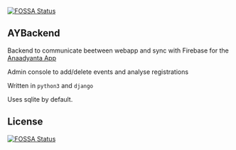 [![FOSSA Status](https://app.fossa.io/api/projects/git%2Bgithub.com%2Famithkk%2FAnaadyanta-Backend.svg?type=shield)](https://app.fossa.io/projects/git%2Bgithub.com%2Famithkk%2FAnaadyanta-Backend?ref=badge_shield)

AYBackend
---------

Backend to communicate beetween webapp and sync with Firebase for the [Anaadyanta App](https://play.google.com/store/apps/details?id=com.anaadyanta.ay18)

Admin console to add/delete events and analyse registrations

Written in `python3` and `django`

Uses sqlite by default.




## License
[![FOSSA Status](https://app.fossa.io/api/projects/git%2Bgithub.com%2Famithkk%2FAnaadyanta-Backend.svg?type=large)](https://app.fossa.io/projects/git%2Bgithub.com%2Famithkk%2FAnaadyanta-Backend?ref=badge_large)